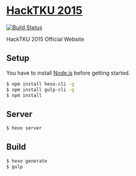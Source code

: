 # [HackTKU 2015]

[![Build Status](https://travis-ci.org/hacktku/2015.svg?branch=master)](https://travis-ci.org/hacktku/2015)

HackTKU 2015 Official Website

## Setup

You have to install [Node.js] before getting started.

``` bash
$ npm install hexo-cli -g
$ npm install gulp-cli -g
$ npm install
```

## Server

``` bash
$ hexo server
```

## Build

``` bash
$ hexo generate
$ gulp 
```

[HackTKU 2015]: http://hacktku.org/2015/
[Node.js]: http://nodejs.org/